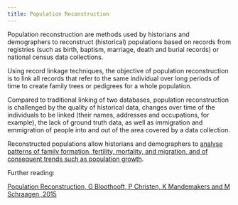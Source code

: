 ```yaml
---
title: Population Reconstruction
---
```


Population reconstruction are methods used by historians and demographers to reconstruct (historical) populations based
on records from registries (such as birth, baptism, marriage, death and burial records) or national census data collections.

Using record linkage techniques, the objective of population reconstruction is to link all records that refer to the same
individual over long periods of time to create family trees or pedigrees for a whole population.

Compared to traditional linking of two databases, population reconstruction is challenged by the quality of historical data,
changes over time of the individuals to be linked (their names, addresses and occupations, for example), the lack of ground
truth data, as well as immigration and emmigration of people into and out of the area covered by a data collection.

Reconstructed populations allow historians and demographers to [analyse patterns of family formation, fertility, mortality,
and migration, and of consequent trends such as population growth](https://en.wikipedia.org/wiki/Population_reconstruction).

Further reading:

[Population Reconstruction, G Bloothooft, P Christen, K Mandemakers and M Schraagen,
2015](http://link.springer.com/book/10.1007/978-3-319-19884-2)

